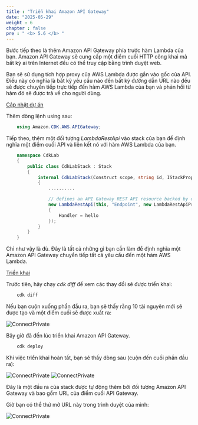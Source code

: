 ```yaml
---
title : "Triển khai Amazon API Gateway"
date: "2025-05-29"
weight : 6
chapter : false
pre : " <b> 5.6 </b> "
---
```



Bước tiếp theo là thêm Amazon API Gateway phía trước hàm Lambda của bạn. Amazon API Gateway sẽ cung cấp một điểm cuối HTTP công khai mà bất kỳ ai trên Internet đều có thể truy cập bằng trình duyệt web.

Bạn sẽ sử dụng tích hợp proxy của AWS Lambda được gắn vào gốc của API. Điều này có nghĩa là bất kỳ yêu cầu nào đến bất kỳ đường dẫn URL nào đều sẽ được chuyển tiếp trực tiếp đến hàm AWS Lambda của bạn và phản hồi từ hàm đó sẽ được trả về cho người dùng.

[Cập nhật dự án]()

Thêm dòng lệnh using sau:

```csharp
    using Amazon.CDK.AWS.APIGateway;
```

Tiếp theo, thêm một đối tượng *LambdaRestApi* vào stack của bạn để định nghĩa một điểm cuối API và liên kết nó với hàm AWS Lambda của bạn.

```csharp
    namespace CdkLab
    {
        public class CdkLabStack : Stack
        {
            internal CdkLabStack(Construct scope, string id, IStackProps props = null) : base(scope, id, props)
            {
                ..........

                // defines an API Gateway REST API resource backed by our "hello" function.
                new LambdaRestApi(this, "Endpoint", new LambdaRestApiProps
                {
                    Handler = hello
                });
            }
        }
    }
```
Chỉ như vậy là đủ. Đây là tất cả những gì bạn cần làm để định nghĩa một Amazon API Gateway chuyển tiếp tất cả yêu cầu đến một hàm AWS Lambda.

[Triển khai]()

Trước tiên, hãy chạy *cdk diff* để xem các thay đổi sẽ được triển khai:

```csharp
    cdk diff
```
Nếu bạn cuộn xuống phần đầu ra, bạn sẽ thấy rằng 10 tài nguyên mới sẽ được tạo và một điểm cuối sẽ được xuất ra:

![ConnectPrivate](/images/5-Infrastructure/5.19.png)

Bây giờ đã đến lúc triển khai Amazon API Gateway.

```csharp
    cdk deploy
```

Khi việc triển khai hoàn tất, bạn sẽ thấy dòng sau (cuộn đến cuối phần đầu ra):

![ConnectPrivate](/images/5-Infrastructure/5.20.png)
![ConnectPrivate](/images/5-Infrastructure/5.20.1.png)

Đây là một đầu ra của stack được tự động thêm bởi đối tượng Amazon API Gateway và bao gồm URL của điểm cuối API Gateway.

Giờ bạn có thể thử mở URL này trong trình duyệt của mình:

![ConnectPrivate](/images/5-Infrastructure/5.21.png)
